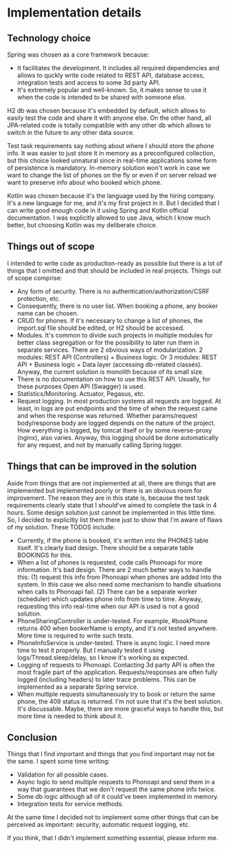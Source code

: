 # Implementation details

## Technology choice

Spring was chosen as a core framework because:
- It facilitates the development. It includes all required dependencies and allows to quckly
write code related to REST API, database access, integration tests and access to some 3d party API.
- It's extremely popular and well-known. So, it makes sense to use it when the code
is intended to be shared with someone else.

H2 db was chosen because it's embedded by default, which allows to easily test the code and 
share it with anyone else. On the other hand, all JPA-related code is totally compatible with any
other db which allows to switch in the future to any other data source.

Test task requirements say nothing about where I should store the phone info. It was easier 
to just store it in memory as a preconfigured collection, but this choice looked unnatural since in 
real-time applications some form of persistence is mandatory. In-memory solution won't work in
case we want to change the list of phones on the fly or even if on server reload we want to preserve info 
about who booked which phone.

Kotlin was chosen because it's the language used by the hiring company. It's a new language 
for me, and it's my first project in it. But I decided that I can write good enough code in it
using Spring and Kotlin official documentation. I was explicitly allowed to use Java, which I 
know much better, but choosing Kotlin was my deliberate choice.

## Things out of scope

I intended to write code as production-ready as possible but there is a lot of things
that I omitted and that should be included in real projects. Things out of scope 
comprise:
- Any form of security. There is no authentication/authorization/CSRF protection, etc.
- Consequently, there is no user list. When booking a phone, any booker name can be chosen.
- CRUD for phones. If it's necessary to change a list of phones, the import.sql file should
  be edited, or H2 should be accessed.
- Modules. It's common to divide such projects in multiple modules for better class 
  segregation or for the possibility to later run them in separate services. There are 2 obvious ways
  of modularization. 2 modules: REST API (Controllers) + Business logic.
  Or 3 modules: REST API + Business logic + Data layer (accessing db-related classes). Anyway, 
  the current solution is monolith because of its small size.
- There is no documentation on how to use this REST API. Usually, for these purposes Open API
  (Swagger) is used.
- Statistics/Monitoring. Actuator, Pegasus, etc.
- Request logging. In most production systems all requests are logged. At least, in logs are put
endpoints and the time of when the request came and when the response was returned.
Whether params/request body/response body are logged depends on the nature of the project.
How everything is logged, by tomcat itself or by some reverse-proxy (nginx), also varies. Anyway,
this logging should be done automatically for any request, and not by manually calling Spring
logger.

## Things that can be improved in the solution

Aside from things that are not implemented at all, there are things that are implemented
but implemented poorly or there is an obvious room for improvement. The reason they are
in this state is, because the test task requirements clearly state that I should've aimed
to complete the task in 4 hours. Some design solution just cannot be implemented in this 
little time. So, I decided to explicitly list them there just to show that I'm aware
of flaws of my solution. These TODOS include:
- Currently, if the phone is booked, it's written into the PHONES table itself. It's clearly
bad design. There should be a separate table BOOKINGS for this.
- When a list of phones is requested, code calls Phonoapi for more information. It's bad design.
There are 2 much better ways to handle this: (1) request this info from Phonoapi when phones
are added into the system. In this case we also need some mechanism to handle situations
when calls to Phonoapi fail. (2) There can be a separate worker (scheduler) which updates
phone info from time to time. Anyway, requesting this info real-time when our API is used 
is not a good solution.
- PhoneSharingController is under-tested. For example, #bookPhone returns 400 
when bookerName is empty, and it's not tested anywhere. More time is required to write such tests.
- PhoneInfoService is under-tested. There is async logic. I need more time to test it properly.
But I manually tested it using logs/Thread.sleep/delay, so I know it's working as expected.
- Logging of requests to Phonoapi. Contacting 3d party API is often the most fragile part
of the application. Requests/responses are often fully logged (including headers) to later
trace problems. This can be implemented as a separate Spring service.
- When multiple requests simultaneously try to book or return the same phone, the 409 status is
returned. I'm not sure that it's the best solution. It's discussable. Maybe, there are more
graceful ways to handle this, but more time is needed to think about it.

## Conclusion

Things that I find important and things that you find important may not be the same. I spent
some time writing:
- Validation for all possible cases.
- Async logic to send multiple requests to Phonoapi and send them in a way that guarantees 
that we don't request the same phone info twice.
- Some db logic although all of it could've been implemented in memory.
- Integration tests for service methods.

At the same time I decided not to implement some other things that can be perceived as important:
security, automatic request logging, etc.

If you think, that I didn't implement something essential, please inform me.
